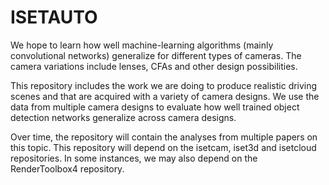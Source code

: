 # ISETAUTO

We hope to learn how well machine-learning algorithms (mainly convolutional networks) generalize for different types of cameras.  The camera variations include lenses, CFAs and other design possibilities.

This repository includes the work we are doing to produce realistic driving scenes and that are acquired with a variety of camera designs.  We use the data from multiple camera designs to evaluate how well trained object detection networks generalize across camera designs.

Over time, the repository will contain the analyses from multiple papers on this topic.  This repository will depend on the isetcam, iset3d and isetcloud repositories.  In some instances, we may also depend on the RenderToolbox4 repository.








